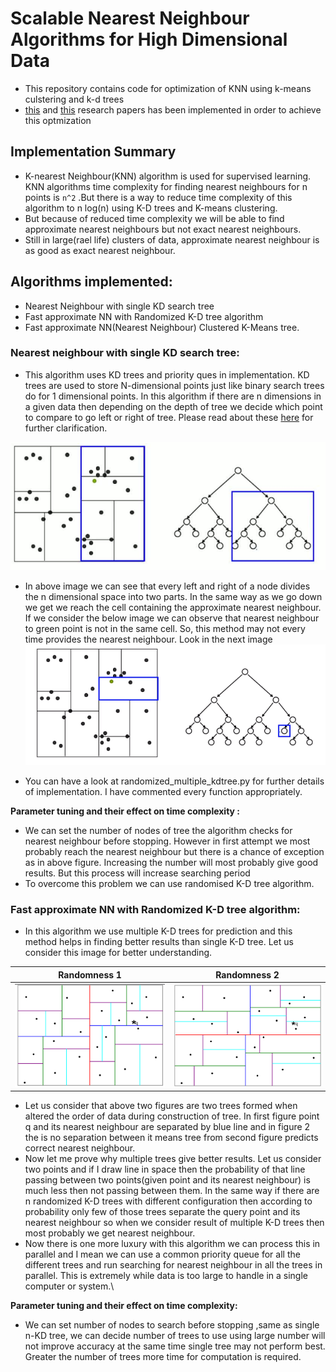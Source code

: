 # Scalable Nearest Neighbour Algorithms for High Dimensional Data
- This repository contains code for optimization of KNN using k-means culstering and k-d trees
- [this](http://ieeexplore.ieee.org/stamp/stamp.jsp?tp=&arnumber=6809191) and  [this](http://ieeexplore.ieee.org/stamp/stamp.jsp?tp=&arnumber=4587638&tag=1) research papers has been implemented in order to achieve this optmization


## Implementation Summary
- K-nearest Neighbour(KNN) algorithm is used for supervised learning. KNN algorithms time complexity for finding nearest neighbours for n points is `n^2` .But there is a way to reduce time complexity of this algorithm to n log(n) using K-D trees and K-means clustering. 
- But because of reduced time complexity we will be able to find approximate nearest neighbours but not exact nearest neighbours.
- Still in large(rael life) clusters of data, approximate nearest neighbour is as good as exact nearest neighbour.

## Algorithms implemented: 
- Nearest Neighbour with single KD search tree
- Fast approximate NN with Randomized K-D tree algorithm
- Fast approximate NN(Nearest Neighbour) Clustered K-Means tree.

### Nearest neighbour with single KD search tree:
- This algorithm uses KD trees and priority ques in implementation. KD trees are used to store N-dimensional points just like binary search trees do for 1 dimensional points. In this algorithm if there are n dimensions in a given data then depending on the depth of tree we decide which point to compare to go left or right of tree. Please read about these [here](https://www.geeksforgeeks.org/k-dimensional-tree/) for further clarification.

![kdtree1](./images/kdtree.PNG)

- In above image we can see that every left and right of a node divides the n dimensional space into two parts. In the same way as we go down we get we reach the cell containing the approximate nearest neighbour. If we consider the below image we can observe that nearest neighbour to green point is not in the same cell. So, this method may not every time provides the nearest neighbour. Look in the next image
![kdtree2](./images/kdtree2.PNG)

- You can have a look at randomized_multiple_kdtree.py for further details of implementation. I have commented every function appropriately.

__Parameter tuning and their effect on time complexity :__
- We can set the number of nodes of tree the algorithm checks for nearest neighbour before stopping. However in first attempt we most probably reach the nearest neighbour but there is a chance of exception as in above figure. Increasing the number will most probably give good results. But this process will increase searching period
- To overcome this problem we can use randomised K-D tree algorithm.

### Fast approximate NN with Randomized K-D tree algorithm:
- In this algorithm we use multiple K-D trees for prediction and this method helps in finding better results than single K-D tree. Let us consider this image for better understanding.

| Randomness 1  | Randomness 2 |
| ------------- | ------------- |
| ![kdtree_rand](./images/multikdtree.PNG)  | ![kdtree_rand](./images/multikdtree1.PNG)  |

- Let us consider that above two figures are two trees formed when altered the order of data during construction of tree. In first figure point q and its nearest neighbour are separated by blue line and in figure 2 the is no separation between it means tree from second figure predicts correct nearest neighbour. 
- Now let me prove why multiple trees give better results. Let us consider two points and if I draw line in space then the probability of that line passing between two points(given point and its nearest neighbour) is much less then not passing between them. In the same way if there are n randomized K-D trees with different configuration then according to probability only few of those trees separate the query point and its nearest neighbour so when we consider result of multiple K-D trees then most probably we get nearest neighbour. 
- Now there is one more luxury with this algorithm we can process this in parallel and I mean we can use a common priority queue for all the different trees and run searching for nearest neighbour in all the trees in parallel. This is extremely while data is too large to handle in a single computer or system.\

__Parameter tuning and their effect on time complexity:__
- We can set number of nodes to search before stopping ,same as single n-KD tree, we can decide number of trees to use using large number will not improve accuracy at the same time single tree may not perform best. Greater the number of trees more time for computation is required.   

